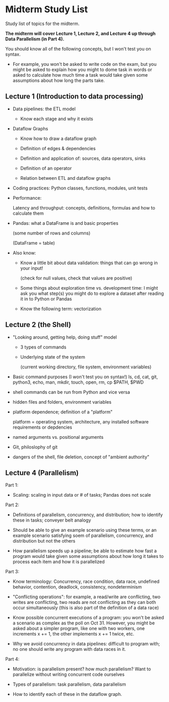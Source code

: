 # Midterm Study List

Study list of topics for the midterm.

**The midterm will cover Lecture 1, Lecture 2, and Lecture 4 up through Data Parallelism (in Part 4).**

You should know all of the following concepts, but I won't test you on syntax.
- For example, you won't be asked to write code on the exam,
  but you might be asked to explain how you might to dome task in words
  or asked to calculate how much time a task would take given some
  assumptions about how long the parts take.

## Lecture 1 (Introduction to data processing)

- Data pipelines: the ETL model

    + Know each stage and why it exists

- Dataflow Graphs

    + Know how to draw a dataflow graph

    + Definition of edges & dependencies

    + Definition and application of: sources, data operators, sinks

    + Definition of an operator

    + Relation between ETL and dataflow graphs

- Coding practices: Python classes, functions, modules, unit tests

- Performance:

  Latency and throughput:
  concepts, definitions, formulas and how to calculate them

- Pandas: what a DataFrame is and basic properties

  (some number of rows and columns)

  (DataFrame = table)

- Also know:

  + Know a little bit about data validation: things that can go wrong in your input!

    (check for null values, check that values are positive)

  + Some things about exploration time vs. development time:
    I might ask you what step(s) you might do to explore a dataset
    after reading it in to Python or Pandas

  + Know the following term: vectorization

## Lecture 2 (the Shell)

- "Looking around, getting help, doing stuff" model

  + 3 types of commands

  + Underlying state of the system

    (current working directory, file system, environment variables)

- Basic command purposes (I won't test you on syntax!)
  ls, cd, cat, git, python3, echo, man, mkdir, touch, open, rm, cp
  $PATH, $PWD

- shell commands can be run from Python and vice versa

- hidden files and folders, environment variables

- platform dependence; definition of a "platform"

  platform = operating system, architecture, any installed software requirements or depdencies

- named arguments vs. positional arguments

- Git, philoslophy of git

- dangers of the shell, file deletion, concept of "ambient authority"

## Lecture 4 (Parallelism)

Part 1:

- Scaling: scaling in input data or # of tasks; Pandas does not scale

Part 2:

- Definitions of parallelism, concurrency, and distribution;
  how to identify these in tasks; conveyer belt analogy

- Should be able to give an example scenario using these terms, or an example
  scenario satisfying soem of parallelism, concurrency, and distribution but not
  the others

- How parallelism speeds up a pipeline; be able to estimate how fast a program would take given some assumptions about how long it takes to process each item and how
it is parallelized

Part 3:

- Know terminology: Concurrency, race condition, data race, undefined behavior, contention, deadlock, consistency, nondeterminism

- "Conflicting operations": for example, a read/write are conflicting, two writes are conflicting, two reads are not conflicting as they can both occur simultaneously (this is also part of the definition of a data race)

- Know possible concurrent executions of a program: you won't be asked a scenario as complex as the poll on Oct 31. However, you might be asked about a simpler program, like one with two workers, one increments x += 1, the other implements x += 1 twice, etc.

- Why we avoid concurrency in data pipelines: difficult to program with; no one
  should write any program with data races in it.

Part 4:

- Motivation: is parallelism present? how much parallelism?
  Want to parallelize without writing concurrent code ourselves

- Types of parallelism: task parallelism, data parallelism

- How to identify each of these in the dataflow graph.
